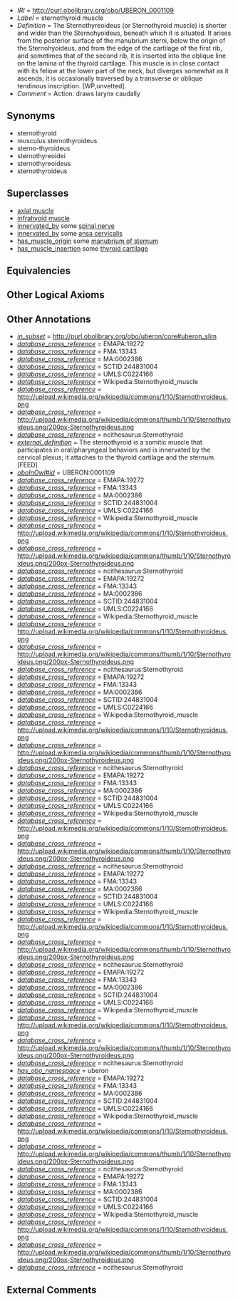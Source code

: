  * *IRI* = http://purl.obolibrary.org/obo/UBERON_0001109
 * *Label* = sternothyroid muscle
 * *Definition* = The Sternothyreoideus (or Sternothyroid muscle) is shorter and wider than the Sternohyoideus, beneath which it is situated. It arises from the posterior surface of the manubrium sterni, below the origin of the Sternohyoideus, and from the edge of the cartilage of the first rib, and sometimes that of the second rib, it is inserted into the oblique line on the lamina of the thyroid cartilage. This muscle is in close contact with its fellow at the lower part of the neck, but diverges somewhat as it ascends; it is occasionally traversed by a transverse or oblique tendinous inscription. [WP,unvetted].
 * *Comment* = Action: draws larynx caudally

## Synonyms

 * sternothyroid
 * musculus sternothyroideus
 * sterno-thyroideus
 * sternothyreoidei
 * sternothyreoideus
 * sternothyroideus

## Superclasses

 * [axial muscle](../../UBERON/97/UBERON_0003897.md)
 * [infrahyoid muscle](../../UBERON/23/UBERON_0008523.md)
 * [innervated_by](../../RO/05/RO_0002005.md) some [spinal nerve](../../UBERON/80/UBERON_0001780.md)
 * [innervated_by](../../RO/05/RO_0002005.md) some [ansa cervicalis](../../UBERON/30/UBERON_0005430.md)
 * [has_muscle_origin](../../RO/72/RO_0002372.md) some [manubrium of sternum](../../UBERON/05/UBERON_0002205.md)
 * [has_muscle_insertion](../../RO/73/RO_0002373.md) some [thyroid cartilage](../../UBERON/38/UBERON_0001738.md)

## Equivalencies


## Other Logical Axioms


## Other Annotations

 * *[in_subset](../../et/oboInOwl#inSubset.md)* = http://purl.obolibrary.org/obo/uberon/core#uberon_slim
 * *[database_cross_reference](../../ef/oboInOwl#hasDbXref.md)* = EMAPA:19272
 * *[database_cross_reference](../../ef/oboInOwl#hasDbXref.md)* = FMA:13343
 * *[database_cross_reference](../../ef/oboInOwl#hasDbXref.md)* = MA:0002386
 * *[database_cross_reference](../../ef/oboInOwl#hasDbXref.md)* = SCTID:244831004
 * *[database_cross_reference](../../ef/oboInOwl#hasDbXref.md)* = UMLS:C0224166
 * *[database_cross_reference](../../ef/oboInOwl#hasDbXref.md)* = Wikipedia:Sternothyroid_muscle
 * *[database_cross_reference](../../ef/oboInOwl#hasDbXref.md)* = http://upload.wikimedia.org/wikipedia/commons/1/10/Sternothyroideus.png
 * *[database_cross_reference](../../ef/oboInOwl#hasDbXref.md)* = http://upload.wikimedia.org/wikipedia/commons/thumb/1/10/Sternothyroideus.png/200px-Sternothyroideus.png
 * *[database_cross_reference](../../ef/oboInOwl#hasDbXref.md)* = ncithesaurus:Sternothyroid
 * *[external_definition](../../UBPROP/01/UBPROP_0000001.md)* = The sternothyroid is a somitic muscle that participates in oral/pharyngeal behaviors and is innervated by the cervical plexus; it attaches to the thyroid cartilage and the sternum.[FEED]
 * *[oboInOwl#id](../../id/oboInOwl#id.md)* = UBERON:0001109
 * *[database_cross_reference](../../ef/oboInOwl#hasDbXref.md)* = EMAPA:19272
 * *[database_cross_reference](../../ef/oboInOwl#hasDbXref.md)* = FMA:13343
 * *[database_cross_reference](../../ef/oboInOwl#hasDbXref.md)* = MA:0002386
 * *[database_cross_reference](../../ef/oboInOwl#hasDbXref.md)* = SCTID:244831004
 * *[database_cross_reference](../../ef/oboInOwl#hasDbXref.md)* = UMLS:C0224166
 * *[database_cross_reference](../../ef/oboInOwl#hasDbXref.md)* = Wikipedia:Sternothyroid_muscle
 * *[database_cross_reference](../../ef/oboInOwl#hasDbXref.md)* = http://upload.wikimedia.org/wikipedia/commons/1/10/Sternothyroideus.png
 * *[database_cross_reference](../../ef/oboInOwl#hasDbXref.md)* = http://upload.wikimedia.org/wikipedia/commons/thumb/1/10/Sternothyroideus.png/200px-Sternothyroideus.png
 * *[database_cross_reference](../../ef/oboInOwl#hasDbXref.md)* = ncithesaurus:Sternothyroid
 * *[database_cross_reference](../../ef/oboInOwl#hasDbXref.md)* = EMAPA:19272
 * *[database_cross_reference](../../ef/oboInOwl#hasDbXref.md)* = FMA:13343
 * *[database_cross_reference](../../ef/oboInOwl#hasDbXref.md)* = MA:0002386
 * *[database_cross_reference](../../ef/oboInOwl#hasDbXref.md)* = SCTID:244831004
 * *[database_cross_reference](../../ef/oboInOwl#hasDbXref.md)* = UMLS:C0224166
 * *[database_cross_reference](../../ef/oboInOwl#hasDbXref.md)* = Wikipedia:Sternothyroid_muscle
 * *[database_cross_reference](../../ef/oboInOwl#hasDbXref.md)* = http://upload.wikimedia.org/wikipedia/commons/1/10/Sternothyroideus.png
 * *[database_cross_reference](../../ef/oboInOwl#hasDbXref.md)* = http://upload.wikimedia.org/wikipedia/commons/thumb/1/10/Sternothyroideus.png/200px-Sternothyroideus.png
 * *[database_cross_reference](../../ef/oboInOwl#hasDbXref.md)* = ncithesaurus:Sternothyroid
 * *[database_cross_reference](../../ef/oboInOwl#hasDbXref.md)* = EMAPA:19272
 * *[database_cross_reference](../../ef/oboInOwl#hasDbXref.md)* = FMA:13343
 * *[database_cross_reference](../../ef/oboInOwl#hasDbXref.md)* = MA:0002386
 * *[database_cross_reference](../../ef/oboInOwl#hasDbXref.md)* = SCTID:244831004
 * *[database_cross_reference](../../ef/oboInOwl#hasDbXref.md)* = UMLS:C0224166
 * *[database_cross_reference](../../ef/oboInOwl#hasDbXref.md)* = Wikipedia:Sternothyroid_muscle
 * *[database_cross_reference](../../ef/oboInOwl#hasDbXref.md)* = http://upload.wikimedia.org/wikipedia/commons/1/10/Sternothyroideus.png
 * *[database_cross_reference](../../ef/oboInOwl#hasDbXref.md)* = http://upload.wikimedia.org/wikipedia/commons/thumb/1/10/Sternothyroideus.png/200px-Sternothyroideus.png
 * *[database_cross_reference](../../ef/oboInOwl#hasDbXref.md)* = ncithesaurus:Sternothyroid
 * *[database_cross_reference](../../ef/oboInOwl#hasDbXref.md)* = EMAPA:19272
 * *[database_cross_reference](../../ef/oboInOwl#hasDbXref.md)* = FMA:13343
 * *[database_cross_reference](../../ef/oboInOwl#hasDbXref.md)* = MA:0002386
 * *[database_cross_reference](../../ef/oboInOwl#hasDbXref.md)* = SCTID:244831004
 * *[database_cross_reference](../../ef/oboInOwl#hasDbXref.md)* = UMLS:C0224166
 * *[database_cross_reference](../../ef/oboInOwl#hasDbXref.md)* = Wikipedia:Sternothyroid_muscle
 * *[database_cross_reference](../../ef/oboInOwl#hasDbXref.md)* = http://upload.wikimedia.org/wikipedia/commons/1/10/Sternothyroideus.png
 * *[database_cross_reference](../../ef/oboInOwl#hasDbXref.md)* = http://upload.wikimedia.org/wikipedia/commons/thumb/1/10/Sternothyroideus.png/200px-Sternothyroideus.png
 * *[database_cross_reference](../../ef/oboInOwl#hasDbXref.md)* = ncithesaurus:Sternothyroid
 * *[database_cross_reference](../../ef/oboInOwl#hasDbXref.md)* = EMAPA:19272
 * *[database_cross_reference](../../ef/oboInOwl#hasDbXref.md)* = FMA:13343
 * *[database_cross_reference](../../ef/oboInOwl#hasDbXref.md)* = MA:0002386
 * *[database_cross_reference](../../ef/oboInOwl#hasDbXref.md)* = SCTID:244831004
 * *[database_cross_reference](../../ef/oboInOwl#hasDbXref.md)* = UMLS:C0224166
 * *[database_cross_reference](../../ef/oboInOwl#hasDbXref.md)* = Wikipedia:Sternothyroid_muscle
 * *[database_cross_reference](../../ef/oboInOwl#hasDbXref.md)* = http://upload.wikimedia.org/wikipedia/commons/1/10/Sternothyroideus.png
 * *[database_cross_reference](../../ef/oboInOwl#hasDbXref.md)* = http://upload.wikimedia.org/wikipedia/commons/thumb/1/10/Sternothyroideus.png/200px-Sternothyroideus.png
 * *[database_cross_reference](../../ef/oboInOwl#hasDbXref.md)* = ncithesaurus:Sternothyroid
 * *[database_cross_reference](../../ef/oboInOwl#hasDbXref.md)* = EMAPA:19272
 * *[database_cross_reference](../../ef/oboInOwl#hasDbXref.md)* = FMA:13343
 * *[database_cross_reference](../../ef/oboInOwl#hasDbXref.md)* = MA:0002386
 * *[database_cross_reference](../../ef/oboInOwl#hasDbXref.md)* = SCTID:244831004
 * *[database_cross_reference](../../ef/oboInOwl#hasDbXref.md)* = UMLS:C0224166
 * *[database_cross_reference](../../ef/oboInOwl#hasDbXref.md)* = Wikipedia:Sternothyroid_muscle
 * *[database_cross_reference](../../ef/oboInOwl#hasDbXref.md)* = http://upload.wikimedia.org/wikipedia/commons/1/10/Sternothyroideus.png
 * *[database_cross_reference](../../ef/oboInOwl#hasDbXref.md)* = http://upload.wikimedia.org/wikipedia/commons/thumb/1/10/Sternothyroideus.png/200px-Sternothyroideus.png
 * *[database_cross_reference](../../ef/oboInOwl#hasDbXref.md)* = ncithesaurus:Sternothyroid
 * *[has_obo_namespace](../../ce/oboInOwl#hasOBONamespace.md)* = uberon
 * *[database_cross_reference](../../ef/oboInOwl#hasDbXref.md)* = EMAPA:19272
 * *[database_cross_reference](../../ef/oboInOwl#hasDbXref.md)* = FMA:13343
 * *[database_cross_reference](../../ef/oboInOwl#hasDbXref.md)* = MA:0002386
 * *[database_cross_reference](../../ef/oboInOwl#hasDbXref.md)* = SCTID:244831004
 * *[database_cross_reference](../../ef/oboInOwl#hasDbXref.md)* = UMLS:C0224166
 * *[database_cross_reference](../../ef/oboInOwl#hasDbXref.md)* = Wikipedia:Sternothyroid_muscle
 * *[database_cross_reference](../../ef/oboInOwl#hasDbXref.md)* = http://upload.wikimedia.org/wikipedia/commons/1/10/Sternothyroideus.png
 * *[database_cross_reference](../../ef/oboInOwl#hasDbXref.md)* = http://upload.wikimedia.org/wikipedia/commons/thumb/1/10/Sternothyroideus.png/200px-Sternothyroideus.png
 * *[database_cross_reference](../../ef/oboInOwl#hasDbXref.md)* = ncithesaurus:Sternothyroid
 * *[database_cross_reference](../../ef/oboInOwl#hasDbXref.md)* = EMAPA:19272
 * *[database_cross_reference](../../ef/oboInOwl#hasDbXref.md)* = FMA:13343
 * *[database_cross_reference](../../ef/oboInOwl#hasDbXref.md)* = MA:0002386
 * *[database_cross_reference](../../ef/oboInOwl#hasDbXref.md)* = SCTID:244831004
 * *[database_cross_reference](../../ef/oboInOwl#hasDbXref.md)* = UMLS:C0224166
 * *[database_cross_reference](../../ef/oboInOwl#hasDbXref.md)* = Wikipedia:Sternothyroid_muscle
 * *[database_cross_reference](../../ef/oboInOwl#hasDbXref.md)* = http://upload.wikimedia.org/wikipedia/commons/1/10/Sternothyroideus.png
 * *[database_cross_reference](../../ef/oboInOwl#hasDbXref.md)* = http://upload.wikimedia.org/wikipedia/commons/thumb/1/10/Sternothyroideus.png/200px-Sternothyroideus.png
 * *[database_cross_reference](../../ef/oboInOwl#hasDbXref.md)* = ncithesaurus:Sternothyroid

## External Comments

